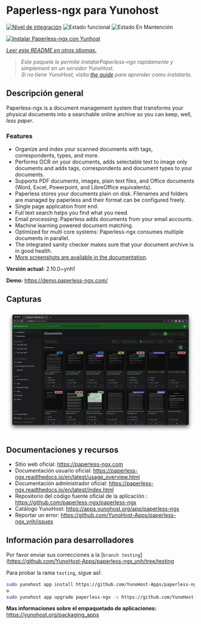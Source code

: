 <!--
Este archivo README esta generado automaticamente<https://github.com/YunoHost/apps/tree/master/tools/readme_generator>
No se debe editar a mano.
-->

# Paperless-ngx para Yunohost

[![Nivel de integración](https://dash.yunohost.org/integration/paperless-ngx.svg)](https://dash.yunohost.org/appci/app/paperless-ngx) ![Estado funcional](https://ci-apps.yunohost.org/ci/badges/paperless-ngx.status.svg) ![Estado En Mantención](https://ci-apps.yunohost.org/ci/badges/paperless-ngx.maintain.svg)

[![Instalar Paperless-ngx con Yunhost](https://install-app.yunohost.org/install-with-yunohost.svg)](https://install-app.yunohost.org/?app=paperless-ngx)

*[Leer este README en otros idiomas.](./ALL_README.md)*

> *Este paquete le permite instalarPaperless-ngx rapidamente y simplement en un servidor YunoHost.*  
> *Si no tiene YunoHost, visita [the guide](https://yunohost.org/install) para aprender como instalarla.*

## Descripción general

Paperless-ngx is a document management system that transforms your physical documents into a searchable online archive so you can keep, well, *less paper*.

### Features

* Organize and index your scanned documents with tags, correspondents, types, and more.
* Performs OCR on your documents, adds selectable text to image only documents and adds tags, correspondents and document types to your documents.
* Supports PDF documents, images, plain text files, and Office documents (Word, Excel, Powerpoint, and LibreOffice equivalents).
* Paperless stores your documents plain on disk. Filenames and folders are managed by paperless and their format can be configured freely.
* Single page application front end.
* Full text search helps you find what you need.
* Email processing: Paperless adds documents from your email accounts.
* Machine learning powered document matching.
* Optimized for multi core systems: Paperless-ngx consumes multiple documents in parallel.
* The integrated sanity checker makes sure that your document archive is in good health.
* [More screenshots are available in the documentation](https://paperless-ngx.readthedocs.io/en/latest/screenshots.html).


**Versión actual:** 2.10.0~ynh1

**Demo:** <https://demo.paperless-ngx.com/>

## Capturas

![Captura de Paperless-ngx](./doc/screenshots/documents-wchrome-dark.png)

## Documentaciones y recursos

- Sitio web oficial: <https://paperless-ngx.com>
- Documentación usuario oficial: <https://paperless-ngx.readthedocs.io/en/latest/usage_overview.html>
- Documentación administrador oficial: <https://paperless-ngx.readthedocs.io/en/latest/index.html>
- Repositorio del código fuente oficial de la aplicación : <https://github.com/paperless-ngx/paperless-ngx>
- Catálogo YunoHost: <https://apps.yunohost.org/app/paperless-ngx>
- Reportar un error: <https://github.com/YunoHost-Apps/paperless-ngx_ynh/issues>

## Información para desarrolladores

Por favor enviar sus correcciones a la [`branch testing`](https://github.com/YunoHost-Apps/paperless-ngx_ynh/tree/testing

Para probar la rama `testing`, sigue asÍ:

```bash
sudo yunohost app install https://github.com/YunoHost-Apps/paperless-ngx_ynh/tree/testing --debug
o
sudo yunohost app upgrade paperless-ngx -u https://github.com/YunoHost-Apps/paperless-ngx_ynh/tree/testing --debug
```

**Mas informaciones sobre el empaquetado de aplicaciones:** <https://yunohost.org/packaging_apps>

